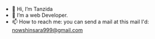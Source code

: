- 👋 Hi, I’m Tanzida
- 🌱 I’m a web Developer.
- 📫 How to reach me: you can send a mail at this mail I'd: nowshinsara999@gmail.com

<!---
Tanzida999/Tanzida999 is a ✨ special ✨ repository because its `README.md` (this file) appears on your GitHub profile.
You can click the Preview link to take a look at your changes.
--->
